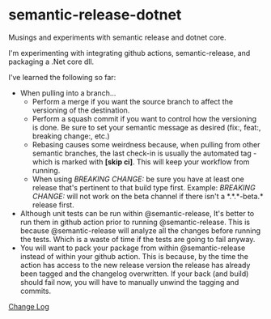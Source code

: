 # semantic-release-dotnet
Musings and experiments with semantic release and dotnet core.

I'm experimenting with integrating github actions, semantic-release, and packaging a .Net core dll.

I've learned the following so far:
- When pulling into a branch...
  - Perform a merge if you want the source branch to affect the versioning of the destination.
  - Perform a squash commit if you want to control how the versioning is done. Be sure to set your semantic message as desired (fix:, feat:, breaking change:, etc.)
  - Rebasing causes some weirdness because, when pulling from other semantic branches, the last check-in is usually the automated tag - which is marked with **[skip ci]**. This will keep your workflow from running.
  - When using *BREAKING CHANGE:* be sure you have at least one release that's pertinent to that build type first.
    Example: *BREAKING CHANGE:* will not work on the beta channel if there isn't a \*.\*.\*-beta.\* release first.
- Although unit tests can be run within @semantic-release, It's better to run them in github action prior to running @semantic-release. This is because @semantic-release will analyze all the changes before running the tests. Which is a waste of time if the tests are going to fail anyway.
- You will want to pack your package from within @semantic-release instead of within your github action. This is because, by the time the action has access to the new release version the release has already been tagged and the changelog overwritten. If your back (and build) should fail now, you will have to manually unwind the tagging and commits.



[Change Log](CHANGELOG.md)